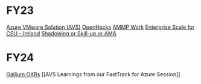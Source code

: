 
# FY23

[Azure VMware Solution (AVS)](FY23/AVS/Azure%20VMware%20Solution%20(AVS).md)
[OpenHacks](FY23/OpenHacks/OpenHacks.md)
[AMMP Work](FY23/AMMP/AMMP%20Work.md)
[Enterprise Scale for CSU - Ireland](FY23/Enterprise%20Scale%20-%20Eire/Enterprise%20Scale%20for%20CSU%20-%20Ireland.md)
[Shadowing or Skill-up or AMA](FY23/Enterprise%20Scale%20-%20Eire/Shadowing%20or%20Skill-up%20or%20AMA.md)

# FY24
[Gallium OKRs](FY24%20-%20Gallium/GA-OKRs/Gallium%20OKRs.md)
[[AVS Learnings from our FastTrack for Azure Session]]